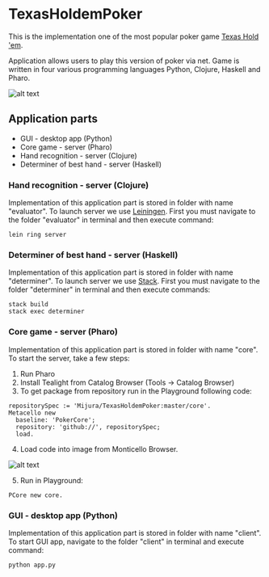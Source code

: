 # TexasHoldemPoker

This is the implementation one of the most popular poker game [Texas Hold 'em](https://en.wikipedia.org/wiki/Texas_hold_%27em).

Application allows users to play this version of poker via net. Game is written in four various programming languages Python, Clojure, Haskell and Pharo.

![alt text](http://res.cloudinary.com/webp/image/upload/v1524244628/image_ryues5.png)

## Application parts

* GUI - desktop app (Python)
* Core game - server (Pharo)
* Hand recognition - server (Clojure)
* Determiner of best hand - server (Haskell)

### Hand recognition - server (Clojure)

Implementation of this application part is stored in folder with name "evaluator". To launch server we use [Leiningen](https://leiningen.org/). First you must navigate to the folder "evaluator" in terminal and then execute command:
```
lein ring server
```

### Determiner of best hand - server (Haskell)

Implementation of this application part is stored in folder with name "determiner". To launch server we use [Stack](https://docs.haskellstack.org/en/stable/README/). First you must navigate to the folder "determiner" in terminal and then execute commands:
```
stack build
stack exec determiner
```

### Core game - server (Pharo)

Implementation of this application part is stored in folder with name "core". To start the server, take a few steps:

1) Run Pharo
2) Install Tealight from Catalog Browser (Tools -> Catalog Browser)
3) To get package from repository run in the Playground following code: 
```
repositorySpec := 'Mijura/TexasHoldemPoker:master/core'.
Metacello new
  baseline: 'PokerCore';
  repository: 'github://', repositorySpec;
  load.
```
4) Load code into image from Monticello Browser.

![alt text](https://s13.postimg.org/b1igsvl9z/load.png)

5) Run in Playground: 
```
PCore new core.
```

### GUI - desktop app (Python)

Implementation of this application part is stored in folder with name "client". To start GUI app, navigate to the folder "client" in terminal and execute command:
```
python app.py
```
